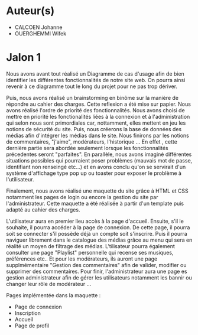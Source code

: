 # Auteur(s)
- CALCOEN Johanne
- OUERGHEMMI Wifek

# Jalon 1
  
 Nous avons avant tout réalisé un Diagramme de cas d'usage afin de bien identifier les différentes fonctionnalités de notre site web. 
 On pourra ainsi revenir à ce diagramme tout le long du projet pour ne pas trop dériver. 
 
 Puis, nous avons réalisé un brainstorming en binôme sur la manière de répondre au cahier des charges. Cette reflexion a été mise sur papier. 
 Nous avons réalisé l'ordre de priorité des fonctionnalités. Nous avons choisi de mettre en priorité les fonctionalités liées à la connexion et à l'administration qui selon nous 
 sont primordiales car, nottamment,  elles mettent en jeu les notions de sécurité du site. Puis, nous créerons la base de données des médias afin d'intégrer les médias dans le 
 site. Nous finirons par les notions de commentaires, "j'aime", modérateurs, l'historique ... En effet , cette dernière partie sera abordée seulement lorsque les fonctionnalités 
 précedentes seront "parfaites". 
 En parallèle, nous avons imaginé différentes situations possibles qui pourraient poser problèmes (mauvais mot de passe, identifiant non renseingé etc...) et en avons conclu
 qu'on se servirait d'un système d'affichage type pop up ou toaster pour exposer le problème à l'utilisateur. 
 
 Finalement, nous avons réalisé une maquette du site grâce à HTML et CSS notamment les pages de login ou encore la gestion du site par l'administrateur. Cette maquette a été 
 réalisée à partir d'un template puis adapté au cahier des charges. 
 
 L'utilisateur aura en premier lieu accès à la page d'accueil. Ensuite, s'il le souhaite, il pourra accéder à la page de connexion. De cette page, il pourra soit se connecter 
 s'il possède déjà un compte soit s'inscrire. Puis il pourra naviguer librement dans le catalogue des médias grâce au menu qui sera en réalité un moyen de filtrage des médias. 
 L'tilisateur pourra également consulter une page "Playlist" personnelle qui recense ses musiques, préférences etc.. Et pour les modérateurs, ils auront une page 
 supplmémentaire "Gestion des commentaires" afin de valider, modifier ou supprimer des commentaires. Pour finir, l'administrateur aura une page es gestion administrateur afin de 
 gérer les utilisateurs notamment les bannir ou changer leur rôle de modérateur ... 

Pages implémentée dans la maquette  :
- Page de connexion
- Inscription
- Accueil
- Page de profil
